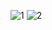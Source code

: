 ![1](https://user-images.githubusercontent.com/54885057/71759920-ca06fc80-2ee7-11ea-9760-0d37e8e89ba3.png)
![2](https://user-images.githubusercontent.com/54885057/71759903-74caeb00-2ee7-11ea-8277-f51473efdfec.png)
